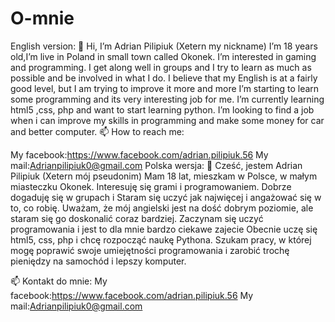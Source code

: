 # O-mnie
English version: 👋 Hi, I’m Adrian Pilipiuk (Xetern my nickname) I’m 18 years old,I’m live in Poland in small town called Okonek. I’m interested in gaming and programming. I get along well in groups and I try to learn as much as possible and be involved in what I do. I believe that my English is at a fairly good level, but I am trying to improve it more and more I’m starting to learn some programming and its very interesting job for me. I’m currently learning html5 ,css, php and want to start learning python. I’m looking to find a job when i can improve my skills in programming and make some money for car and better computer. 📫 How to reach me:

My facebook:https://www.facebook.com/adrian.pilipiuk.56
My mail:Adrianpilipiuk0@gmail.com
Polska wersja: 👋 Cześć, jestem Adrian Pilipiuk (Xetern mój pseudonim) Mam 18 lat, mieszkam w Polsce, w małym miasteczku Okonek. Interesuję się grami i programowaniem. Dobrze dogaduję się w grupach i Staram się uczyć jak najwięcej i angażować się w to, co robię. Uważam, że mój angielski jest na dość dobrym poziomie, ale staram się go doskonalić coraz bardziej. Zaczynam się uczyć programowania i jest to dla mnie bardzo ciekawe zajecie Obecnie uczę się html5, css, php i chcę rozpocząć naukę Pythona. Szukam pracy, w której mogę poprawić swoje umiejętności programowania i zarobić trochę pieniędzy na samochód i lepszy komputer.

📫 Kontakt do mnie:
My facebook:https://www.facebook.com/adrian.pilipiuk.56
My mail:Adrianpilipiuk0@gmail.com
